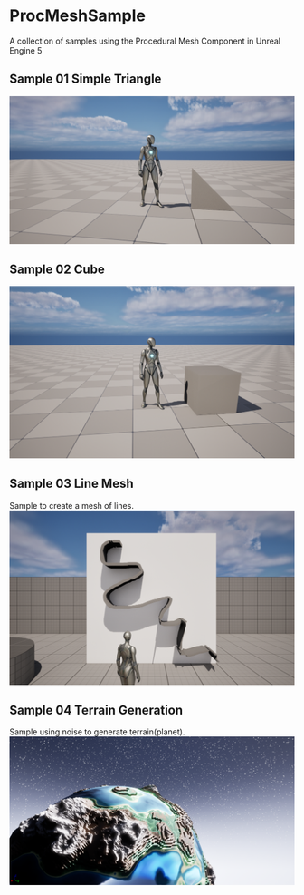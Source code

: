 # ProcMeshSample
A collection of samples using the Procedural Mesh Component in Unreal Engine 5

## Sample 01 Simple Triangle
![Image Sample 02](README/01_Sample_Triangle.png)

## Sample 02 Cube
![Image Sample 02](README/02_Sample_Cube.png)

## Sample 03 Line Mesh
Sample to create a mesh of lines.
![Image Sample 03](README/03_Sample_Line.png)

## Sample 04 Terrain Generation
Sample using noise to generate terrain(planet).
![Image Sample 04](README/04_Sample_Planet.png)